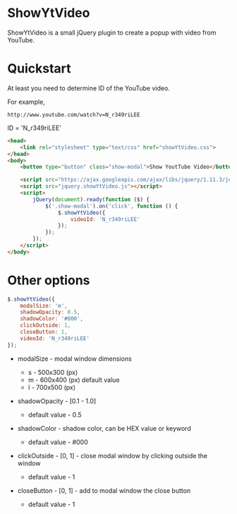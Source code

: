# ShowYtVideo

ShowYtVideo is a small jQuery plugin to create a popup with video from YouTube.


# Quickstart

At least you need to determine ID of the YouTube video.

For example,

```
http://www.youtube.com/watch?v=N_r349riLEE
```
ID = 'N_r349riLEE'

```html
<head>
    <link rel="stylesheet" type="text/css" href="showYtVideo.css">
</head>
<body>
    <button type="button" class="show-modal">Show YoutTube Video</button>

    <script src="https://ajax.googleapis.com/ajax/libs/jquery/1.11.3/jquery.min.js"></script>
    <script src="jquery.showYtVideo.js"></script>
    <script>
        jQuery(document).ready(function ($) {
            $('.show-modal').on('click', function () {
                $.showYtVideo({
                    videoId: 'N_r349riLEE'
                });
            });
        });
    </script>
</body>
```


# Other options

```javascript
$.showYtVideo({
    modalSize: 'm',
    shadowOpacity: 0.5,
    shadowColor: '#000',
    clickOutside: 1,
    closeButton: 1,
    videoId: 'N_r349riLEE'
});
```

* modalSize - modal window dimensions

    * s - 500x300 (px)
    * m - 600x400 (px) default value
    * l - 700x500 (px)

* shadowOpacity - [0.1 - 1.0]
    * default value - 0.5

* shadowColor - shadow color, can be HEX value or keyword
    * default value - #000

* clickOutside - [0, 1] - close modal window by clicking outside the window
    * default value - 1

* closeButton - [0, 1] - add to modal window the close button
    * default value - 1
